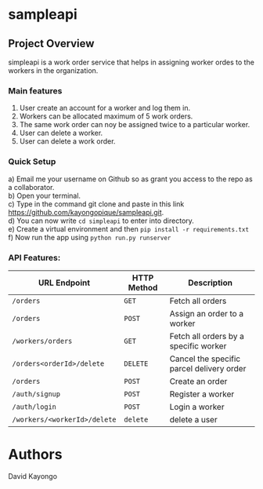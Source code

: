 # sampleapi
## Project Overview
simpleapi is a work order service that helps in assigning worker ordes to the workers in the organization.<br>


### Main features
1. User create an account for a worker and log them in.
2. Workers can be allocated maximum of 5 work orders.
3. The same work order can noy be assigned twice to a particular worker.
4. User can delete a worker.
5. User can delete a work order.

### Quick Setup
a) Email me your username on Github so as grant you access to the repo as a collaborator.<br>
b) Open your terminal.<br>
c) Type in the command git clone and paste in this link https://github.com/kayongopique/sampleapi.git.
<br>
d) You can now write `cd simpleapi` to enter into directory. <br>
e) Create a virtual environment and then `pip install -r requirements.txt` <br>
f) Now run the app using `python run.py runserver` <br>

### API Features:

|URL Endpoint	|HTTP Method	|Description|
|-------------|-------------|-----------|
|`/orders`	|`GET`|	Fetch all orders|
|`/orders`	|`POST`| Assign an order to a worker|
|`/workers/orders`|	`GET`|Fetch all orders by a specific worker|
|`/orders<orderId>/delete`|`DELETE`|Cancel the specific parcel delivery order|
|`/orders`|	`POST`|	Create an order|
|`/auth/signup`|`POST`|Register a worker|
|`/auth/login`|`POST `|Login a worker|
|`/workers/<workerId>/delete`|`delete `|delete a user |

# Authors
David Kayongo
